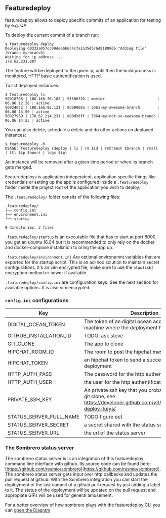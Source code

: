 
## Featuredeploy

featuredeploy allows to deploy specific commits of an application for testing by e.g. QA

To deploy the current commit of a branch run:
```
$ featuredeploy deploy
Deploying d8332a057cc09deebb6c4c7a1a35d576d8189866 "Adding file" (branch my-branch)
Waiting for ip address ...
178.62.231.207
```

The feature will be deployed to the given ip, until then the build process is monitored, HTTP basic authentification is used.

To list deployed instances:
```
$ featuredeploy ls
50918708 | 188.166.76.183 | 5f590f20 | master                        | 06.06 12:38 | active
50924872 | 188.166.92.121 | 9db8968a | 5061-my-awesome-branch        | 06.06 13:50 | active
50927969 | 178.62.214.231 | d80d3dff | 5064-my-not-so-awesome-branch | 06.06 14:23 | active
```
You can also delete, schedule a delete and do other actions on deployed instances:
```
$ featuredeploy -h
USAGE: featuredeploy (deploy | ls | rm $id | rmbranch $branch | rmall | ttl $ip $hours | logs $ip)
```
An instance will be removed after a given time period or when its branch gets merged.

Featuredeploys is application independent, application specific things like credentials or setting up the app is configured inside a `.featuredeploy` folder inside the project root of the application you wish to deploy.

The `.featuredeploy/` folder consits of the following files:
```
.featuredeploy/
├── config.ini
├── environment.ini
└── startup

0 directories, 3 files
```

`.featuredeploy/startup` is an executable file that has to start at port 8000, you get an ubuntu 16.04 but it is recommended to only rely on the docker and docker-compose installation to bring the app up.

`.featuredeploy/environment.ini`
Are optional environemnt variables that are exported for the startup script. This is an ad-hoc solution to maintain secret configurations, it's an vim encrypted file, make sure to use the `blowfish2` encryption method or newer if available.

`.featuredeploy/config.ini` are configuration keys. See the next section for available options. It is also vim encrypted.

### `config.ini` configurations

| Key | Description |
| --- | --- |
|DIGITAL_OCEAN_TOKEN| The token of an digital ocean account to start the machine where the deployment happens.|
|GITHUB_INSTALLATION_ID|TODO: ask steve|
|GIT_CLONE| The app to clone|
|HIPCHAT_ROOM_ID|The room to post the hipchat message|
|HIPCHAT_TOKEN| an hipchat token to send a success message after deployment|
|HTTP_AUTH_PASS| The password for the http authentification|
|HTTP_AUTH_USER | the user for the http authentification|
|PRIVATE_SSH_KEY| An private ssh key that you probably need for the git clone, see https://developer.github.com/v3/guides/managing-deploy-keys/|
|STATUS_SERVER_FULL_NAME|TODO figure out|
|STATUS_SERVER_SECRET|a secret shared with the status server|
|STATUS_SERVER_URL| the url of the status server|


### The Sombrero status server
The sombrero status server is is an integration of this featuredeploy command line interface with github.
Its source code can be found here: [https://github.com/resmio/sombrero](https://github.com/resmio/sombrero).
The sombrero status server gets input over http callbacks and updates the pull request at github.
With the Sombrero integration you can start the deployment of the last commit of a github pull request by just adding a label to it.
The status of the deployment will be updated on the pull request and appropiate GIFs will be used for general amusement.

For a better overview of how sombrero plays with the featuredeploy CLI you can  [open the Diagram](https://www.draw.io/?lightbox=1&highlight=0000ff&edit=_blank&layers=1&nav=1#R5VlLc5swEP41HJ0BZGN89CtpZtJpJj60PcqwBrUYuUL4kV9fCYRBxjg4sZNpk0MirVYraffbT4tioPFye8fwKvxKfYgM2%2FS3BpoYtm11kSn%2BSMkul%2FT7bi4IGPGVUimYkWdQQjUvSIkPiabIKY04WelCj8YxeFyTYcboRldb0EhfdYUDqAlmHo7q0u%2FE52EudXtmKf8CJAiLlS1Tjcyx9ztgNI3VeoaNFtlPPrzEhS2ln4TYp5uKCE0NNGaU8ry13I4hkr4t3JbPu20Y3e%2BbQcxbTXDUPviuODv4whWqSxkPaUBjHE1L6Sg7H0gLpuiFfBmJpiWav4DznYomTjkVotLCA6UrpZevKRdq3LYSJTRlntLqKiBgFoDS6u1dJqAIdAmc7YQKgwhzstatY4WJYK%2Bnpg4Zw7uKwoqSmCcVy49SIBQUvFGBUgVuu3%2Fg4%2FP0RSPfQdGrHKUUZXFriOEgN7%2FGUaqOPF2DPAIaGrYTCV%2BNfLIWzUA2IzzPshX7MoZqXKxRUTkxi8GSrpvnHWCJw5brEGGQkGc8zxQkepSzhXZvZPQmQoIjEsRCEMFCzl0D40Rk5lCJl8T3MxRmOxrt821MI8qyVYuMK%2FYjLcDWOMIbah9lOmoIdI6DS1kyb5yBjbTAdhVCz4NfDS%2Bdwo4y27EHugm6WCQiA3QMnYuabg00d4SH6bwWwzLbZfw2IeEwW%2BEsKTeC%2FfXwNiZyLQiNjrVNPV0sV%2FU3JRNbRcDCCgs7ZrOnNUedyiX3knwIW8J%2FSPGN5SLV%2F6nU2nKlnPMIjIijAFNzX8efFyHLGlr3uVOwW%2FcgDDlfq1llJM5l3cN1UPeyLFqYryTE0OOExsdZNF35mIO8jkL5%2B%2FHpMzCi%2BwIjmgM9cy9Ch9YBGR7A6yJk2KvFfkaXcwaMXoIOj7i7lqqt6XBfTbwLHVq181%2BEDnsVMrx%2B4dg3aoVjA5JbQ7W1A%2B0GVmkozsYMMlrJB%2BbsREX2lFVipwu4%2F5mMTqeNICPX6r2NgArKQVdgHNR03TQAw4dVRHctyvVKfJ0%2FqfyOHMkwd1TchG0zC91%2BtLDCTuLp2iwglURs2a4yJLsfxhBvrZbaMkS%2FhoNbQQEpAz3iVY54uG8ZpY%2B%2Bq7rOe95V6BootaoYzWB5XSS6l0fi6x45HD2UDnrhkcO5bnlu1b9XTz1yTBmjrPXjxiz1PEiS1voTSDiju8%2FxDIJOpnzHvLEPnyvedutudTPFZ6V9hUvYrWFqQgLCsdT55gGOj8T%2BPk44jgVc%2FhEOdszrcbDolk%2FVuf%2FL%2Fweg6V8%3D)
